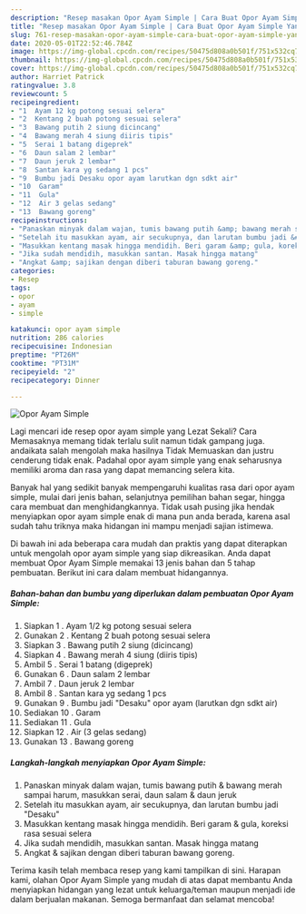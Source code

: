 ```yaml
---
description: "Resep masakan Opor Ayam Simple | Cara Buat Opor Ayam Simple Yang Sempurna"
title: "Resep masakan Opor Ayam Simple | Cara Buat Opor Ayam Simple Yang Sempurna"
slug: 761-resep-masakan-opor-ayam-simple-cara-buat-opor-ayam-simple-yang-sempurna
date: 2020-05-01T22:52:46.784Z
image: https://img-global.cpcdn.com/recipes/50475d808a0b501f/751x532cq70/opor-ayam-simple-foto-resep-utama.jpg
thumbnail: https://img-global.cpcdn.com/recipes/50475d808a0b501f/751x532cq70/opor-ayam-simple-foto-resep-utama.jpg
cover: https://img-global.cpcdn.com/recipes/50475d808a0b501f/751x532cq70/opor-ayam-simple-foto-resep-utama.jpg
author: Harriet Patrick
ratingvalue: 3.8
reviewcount: 5
recipeingredient:
- "1  Ayam 12 kg potong sesuai selera"
- "2  Kentang 2 buah potong sesuai selera"
- "3  Bawang putih 2 siung dicincang"
- "4  Bawang merah 4 siung diiris tipis"
- "5  Serai 1 batang digeprek"
- "6  Daun salam 2 lembar"
- "7  Daun jeruk 2 lembar"
- "8  Santan kara yg sedang 1 pcs"
- "9  Bumbu jadi Desaku opor ayam larutkan dgn sdkt air"
- "10  Garam"
- "11  Gula"
- "12  Air 3 gelas sedang"
- "13  Bawang goreng"
recipeinstructions:
- "Panaskan minyak dalam wajan, tumis bawang putih &amp; bawang merah sampai harum, masukkan serai, daun salam &amp; daun jeruk"
- "Setelah itu masukkan ayam, air secukupnya, dan larutan bumbu jadi &#34;Desaku&#34;"
- "Masukkan kentang masak hingga mendidih. Beri garam &amp; gula, koreksi rasa sesuai selera"
- "Jika sudah mendidih, masukkan santan. Masak hingga matang"
- "Angkat &amp; sajikan dengan diberi taburan bawang goreng."
categories:
- Resep
tags:
- opor
- ayam
- simple

katakunci: opor ayam simple 
nutrition: 286 calories
recipecuisine: Indonesian
preptime: "PT26M"
cooktime: "PT31M"
recipeyield: "2"
recipecategory: Dinner

---
```



![Opor Ayam Simple](https://img-global.cpcdn.com/recipes/50475d808a0b501f/751x532cq70/opor-ayam-simple-foto-resep-utama.jpg)

Lagi mencari ide resep opor ayam simple yang Lezat Sekali? Cara Memasaknya memang tidak terlalu sulit namun tidak gampang juga. andaikata salah mengolah maka hasilnya Tidak Memuaskan dan justru cenderung tidak enak. Padahal opor ayam simple yang enak seharusnya memiliki aroma dan rasa yang dapat memancing selera kita.

Banyak hal yang sedikit banyak mempengaruhi kualitas rasa dari opor ayam simple, mulai dari jenis bahan, selanjutnya pemilihan bahan segar, hingga cara membuat dan menghidangkannya. Tidak usah pusing jika hendak menyiapkan opor ayam simple enak di mana pun anda berada, karena asal sudah tahu triknya maka hidangan ini mampu menjadi sajian istimewa.




Di bawah ini ada beberapa cara mudah dan praktis yang dapat diterapkan untuk mengolah opor ayam simple yang siap dikreasikan. Anda dapat membuat Opor Ayam Simple memakai 13 jenis bahan dan 5 tahap pembuatan. Berikut ini cara dalam membuat hidangannya.

<!--inarticleads1-->

##### Bahan-bahan dan bumbu yang diperlukan dalam pembuatan Opor Ayam Simple:

1. Siapkan 1 . Ayam 1/2 kg potong sesuai selera
1. Gunakan 2 . Kentang 2 buah potong sesuai selera
1. Siapkan 3 . Bawang putih 2 siung (dicincang)
1. Siapkan 4 . Bawang merah 4 siung (diiris tipis)
1. Ambil 5 . Serai 1 batang (digeprek)
1. Gunakan 6 . Daun salam 2 lembar
1. Ambil 7 . Daun jeruk 2 lembar
1. Ambil 8 . Santan kara yg sedang 1 pcs
1. Gunakan 9 . Bumbu jadi &#34;Desaku&#34; opor ayam (larutkan dgn sdkt air)
1. Sediakan 10 . Garam
1. Sediakan 11 . Gula
1. Siapkan 12 . Air (3 gelas sedang)
1. Gunakan 13 . Bawang goreng




<!--inarticleads2-->

##### Langkah-langkah menyiapkan Opor Ayam Simple:

1. Panaskan minyak dalam wajan, tumis bawang putih &amp; bawang merah sampai harum, masukkan serai, daun salam &amp; daun jeruk
1. Setelah itu masukkan ayam, air secukupnya, dan larutan bumbu jadi &#34;Desaku&#34;
1. Masukkan kentang masak hingga mendidih. Beri garam &amp; gula, koreksi rasa sesuai selera
1. Jika sudah mendidih, masukkan santan. Masak hingga matang
1. Angkat &amp; sajikan dengan diberi taburan bawang goreng.




Terima kasih telah membaca resep yang kami tampilkan di sini. Harapan kami, olahan Opor Ayam Simple yang mudah di atas dapat membantu Anda menyiapkan hidangan yang lezat untuk keluarga/teman maupun menjadi ide dalam berjualan makanan. Semoga bermanfaat dan selamat mencoba!

